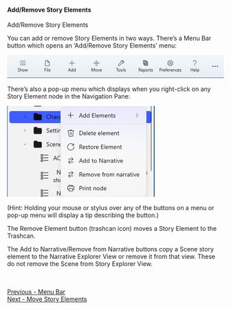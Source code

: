 #### Add/Remove Story Elements ####
Add/Remove Story Elements

You can add or remove Story Elements in two ways. There’s a Menu Bar button which opens an ‘Add/Remove Story Elements’ menu:

![](Menu-Bar-1.png)

There’s also a pop-up menu which displays when you right-click on any Story Element node in the Navigation Pane:

![](Story-Element-Flyout.png)

(Hint: Holding your mouse or stylus over any of the buttons on a menu or pop-up menu will display a tip describing the button.)


The Remove Element button (trashcan icon) moves a Story Element to the Trashcan.

The Add to Narrative/Remove from Narrative buttons copy a Scene story element to the Narrative Explorer View or remove it from that view.  These do not remove the Scene from Story Explorer View.


 <br/> <br/>
[Previous - Menu Bar](Menu_Bar.md) <br/>
[Next - Move Story Elements](Move_Story_Elements.md) <br/>
